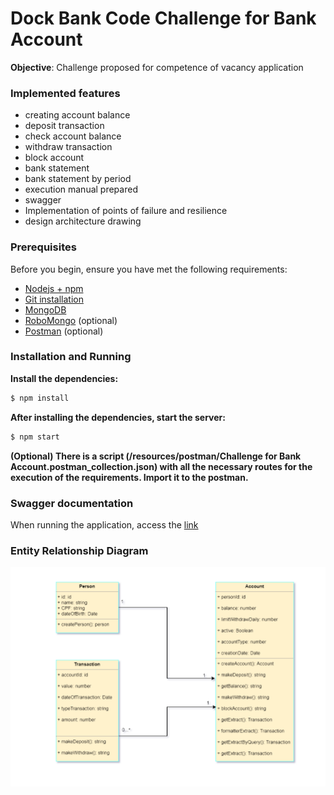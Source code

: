 # Dock Bank Code Challenge for Bank Account


**Objective**: Challenge proposed for competence of vacancy application

### Implemented features

* creating account balance
* deposit transaction
* check account balance
* withdraw transaction
* block account
* bank statement
* bank statement by period
* execution manual prepared
* swagger
* Implementation of points of failure and resilience
* design architecture drawing

### Prerequisites
Before you begin, ensure you have met the following requirements:

* [Nodejs + npm](https://nodejs.org/en/)
* [Git installation](https://git-scm.com)
* [MongoDB](https://www.mongodb.com/try/download/enterprise)
* [RoboMongo](https://robomongo.org/download) (optional)  
* [Postman](https://www.postman.com/downloads/) (optional)

### Installation and Running

**Install the dependencies:**

```sh
$ npm install
```

**After installing the dependencies, start the server:**

```sh
$ npm start
```

**(Optional) There is a script (/resources/postman/Challenge for Bank Account.postman_collection.json) with all the necessary routes for the execution of the requirements. Import it to the postman.**

### Swagger documentation

When running the application, access the [link](http://localhost:3000/swagger)



### Entity Relationship Diagram

![ERD](resources/system-arquiteture/arquiterure.png)
